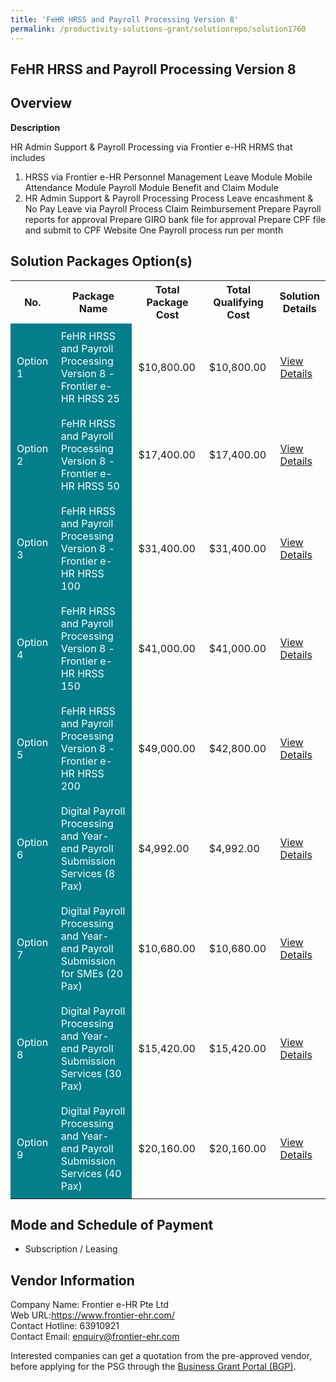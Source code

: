 ```yaml
---
title: 'FeHR HRSS and Payroll Processing Version 8'
permalink: /productivity-solutions-grant/solutionrepo/solution1760
---
```


## FeHR HRSS and Payroll Processing Version 8

## Overview

**Description**

HR Admin Support & Payroll Processing via Frontier e-HR HRMS that includes
1. HRSS via Frontier e-HR
Personnel Management
Leave Module
Mobile Attendance Module
Payroll Module
Benefit and Claim Module
2. HR Admin Support & Payroll Processing
Process Leave encashment & No Pay Leave via Payroll
Process Claim Reimbursement
Prepare Payroll reports for approval
Prepare GIRO bank file for approval
Prepare CPF file and submit to CPF Website
One Payroll process run per month

## Solution Packages Option(s)

<table>
<tr>
<th><b>No.</b></th>
<th><b>Package Name</b></th>
<th><b>Total Package Cost</b></th>
<th><b>Total Qualifying Cost</b></th>
<th><b>Solution Details</b></th>
</tr>
<tr>
<td style='padding: 10px; background-color: #037E8A; color: #FFFFFF;'>Option 1</td>
<td style='padding: 10px; background-color: #037E8A; color: #FFFFFF;'>FeHR HRSS and Payroll Processing Version 8 - Frontier e-HR HRSS 25</td>
<td style='padding: 10px;'>$10,800.00</td>
<td style='padding: 10px;'>$10,800.00</td>
<td style='padding: 10px;'><a href='https://www.gobusiness.gov.sg/images/psg/Desensitised_Frontier_20200666_Annex_3_Part_1.pdf' target='_blank'>View Details</a></td>
</tr>
<tr>
<td style='padding: 10px; background-color: #037E8A; color: #FFFFFF;'>Option 2</td>
<td style='padding: 10px; background-color: #037E8A; color: #FFFFFF;'>FeHR HRSS and Payroll Processing Version 8 - Frontier e-HR HRSS 50</td>
<td style='padding: 10px;'>$17,400.00</td>
<td style='padding: 10px;'>$17,400.00</td>
<td style='padding: 10px;'><a href='https://www.gobusiness.gov.sg/images/psg/Desensitised_Frontier_20200666_Annex_3_Part_2.pdf' target='_blank'>View Details</a></td>
</tr>
<tr>
<td style='padding: 10px; background-color: #037E8A; color: #FFFFFF;'>Option 3</td>
<td style='padding: 10px; background-color: #037E8A; color: #FFFFFF;'>FeHR HRSS and Payroll Processing Version 8 - Frontier e-HR HRSS 100</td>
<td style='padding: 10px;'>$31,400.00</td>
<td style='padding: 10px;'>$31,400.00</td>
<td style='padding: 10px;'><a href='https://www.gobusiness.gov.sg/images/psg/Desensitised_Frontier_20200666_Annex_3_Part_3.pdf' target='_blank'>View Details</a></td>
</tr>
<tr>
<td style='padding: 10px; background-color: #037E8A; color: #FFFFFF;'>Option 4</td>
<td style='padding: 10px; background-color: #037E8A; color: #FFFFFF;'>FeHR HRSS and Payroll Processing Version 8 - Frontier e-HR HRSS 150</td>
<td style='padding: 10px;'>$41,000.00</td>
<td style='padding: 10px;'>$41,000.00</td>
<td style='padding: 10px;'><a href='https://www.gobusiness.gov.sg/images/psg/Desensitised_Frontier_20200666_Annex_3_Part_4.pdf' target='_blank'>View Details</a></td>
</tr>
<tr>
<td style='padding: 10px; background-color: #037E8A; color: #FFFFFF;'>Option 5</td>
<td style='padding: 10px; background-color: #037E8A; color: #FFFFFF;'>FeHR HRSS and Payroll Processing Version 8 - Frontier e-HR HRSS 200</td>
<td style='padding: 10px;'>$49,000.00</td>
<td style='padding: 10px;'>$42,800.00</td>
<td style='padding: 10px;'><a href='https://www.gobusiness.gov.sg/images/psg/Desensitised_Frontier_20200666_Annex_3_Part_5.pdf' target='_blank'>View Details</a></td>
</tr>
<tr>
<td style='padding: 10px; background-color: #037E8A; color: #FFFFFF;'>Option 6</td>
<td style='padding: 10px; background-color: #037E8A; color: #FFFFFF;'>Digital Payroll Processing and Year-end Payroll Submission Services (8 Pax)</td>
<td style='padding: 10px;'>$4,992.00</td>
<td style='padding: 10px;'>$4,992.00</td>
<td style='padding: 10px;'><a href='https://www.gobusiness.gov.sg/images/psg/Desensitised_Acc_Pro_HRSS_Annex_3_wef_2_Dec_2021_Part_34.pdf' target='_blank'>View Details</a></td>
</tr>
<tr>
<td style='padding: 10px; background-color: #037E8A; color: #FFFFFF;'>Option 7</td>
<td style='padding: 10px; background-color: #037E8A; color: #FFFFFF;'>Digital Payroll Processing and Year-end Payroll Submission for SMEs (20 Pax)</td>
<td style='padding: 10px;'>$10,680.00</td>
<td style='padding: 10px;'>$10,680.00</td>
<td style='padding: 10px;'><a href='https://www.gobusiness.gov.sg/images/psg/Desensitised_Acc_Pro_HRSS_Annex_3_wef_2_Dec_2021_Part_910.pdf' target='_blank'>View Details</a></td>
</tr>
<tr>
<td style='padding: 10px; background-color: #037E8A; color: #FFFFFF;'>Option 8</td>
<td style='padding: 10px; background-color: #037E8A; color: #FFFFFF;'>Digital Payroll Processing and Year-end Payroll Submission Services (30 Pax)</td>
<td style='padding: 10px;'>$15,420.00</td>
<td style='padding: 10px;'>$15,420.00</td>
<td style='padding: 10px;'><a href='https://www.gobusiness.gov.sg/images/psg/Desensitised_Acc_Pro_HRSS_Annex_3_wef_2_Dec_2021_Part_56.pdf' target='_blank'>View Details</a></td>
</tr>
<tr>
<td style='padding: 10px; background-color: #037E8A; color: #FFFFFF;'>Option 9</td>
<td style='padding: 10px; background-color: #037E8A; color: #FFFFFF;'>Digital Payroll Processing and Year-end Payroll Submission Services (40 Pax)</td>
<td style='padding: 10px;'>$20,160.00</td>
<td style='padding: 10px;'>$20,160.00</td>
<td style='padding: 10px;'><a href='https://www.gobusiness.gov.sg/images/psg/Desensitised_Acc_Pro_HRSS_Annex_3_wef_2_Dec_2021_Part_78.pdf' target='_blank'>View Details</a></td>
</tr>
</table>

## Mode and Schedule of Payment

 - Subscription / Leasing

## Vendor Information

 Company Name: Frontier e-HR Pte Ltd <br>Web URL:https://www.frontier-ehr.com/<br>Contact Hotline: 63910921 <br>Contact Email: enquiry@frontier-ehr.com <br>

Interested companies can get a quotation from the pre-approved vendor, before applying for the PSG through the <a href='https://www.businessgrants.gov.sg/' target='_blank' rel='noopener'>Business Grant Portal (BGP)</a>.

<script src="/jquery/resize-tables.js"></script>
